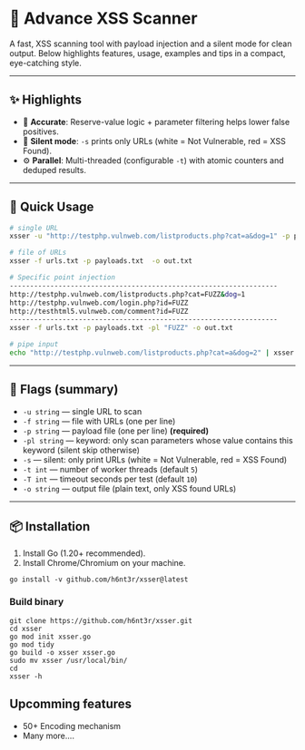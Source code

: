 # 🚀 Advance XSS Scanner

A fast, XSS scanning tool with payload injection and a silent mode for clean output. Below highlights features, usage, examples and tips in a compact, eye-catching style.

---

## ✨ Highlights

* 🔬 **Accurate**: Reserve-value logic + parameter filtering helps lower false positives.
* 🤫 **Silent mode**: `-s` prints only URLs (white = Not Vulnerable, red = XSS Found).
* ⚙️ **Parallel**: Multi-threaded (configurable `-t`) with atomic counters and deduped results.

---

## 🚩 Quick Usage

```bash
# single URL
xsser -u "http://testphp.vulnweb.com/listproducts.php?cat=a&dog=1" -p payloads.txt -o out.txt

# file of URLs
xsser -f urls.txt -p payloads.txt  -o out.txt

# Specific point injection
------------------------------------------------------------------
http://testphp.vulnweb.com/listproducts.php?cat=FUZZ&dog=1
http://testphp.vulnweb.com/login.php?id=FUZZ
http://testhtml5.vulnweb.com/comment?id=FUZZ
------------------------------------------------------------------
xsser -f urls.txt -p payloads.txt -pl "FUZZ" -o out.txt

# pipe input
echo "http://testphp.vulnweb.com/listproducts.php?cat=a&dog=2" | xsser -p payloads.txt -s
```

---

## 🧭 Flags (summary)

* `-u string` — single URL to scan
* `-f string` — file with URLs (one per line)
* `-p string` — payload file (one per line) **(required)**
* `-pl string` — keyword: only scan parameters whose value contains this keyword (silent skip otherwise)
* `-s` — silent: only print URLs (white = Not Vulnerable, red = XSS Found)
* `-t int` — number of worker threads (default `5`)
* `-T int` — timeout seconds per test (default `10`)
* `-o string` — output file (plain text, only XSS found URLs)

---

## 📦 Installation

1. Install Go (1.20+ recommended).
2. Install Chrome/Chromium on your machine.
```
go install -v github.com/h6nt3r/xsser@latest
```
### Build binary
```
git clone https://github.com/h6nt3r/xsser.git
cd xsser
go mod init xsser.go
go mod tidy
go build -o xsser xsser.go
sudo mv xsser /usr/local/bin/
cd
xsser -h
```

## Upcomming features

* 50+ Encoding mechanism
* Many more....